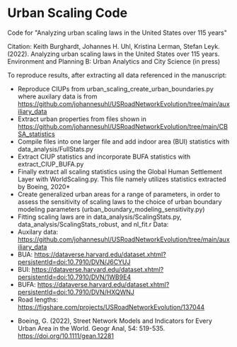 # Urban Scaling Code
Code for "Analyzing urban scaling laws in the United States over 115 years"

Citation:
Keith Burghardt, Johannes H. Uhl, Kristina Lerman, Stefan Leyk. (2022). Analyzing urban scaling laws in the United States over 115 years. Environment and Planning B: Urban Analytics and City Science (in press)



To reproduce results, after extracting all data referenced in the manuscript:
- Reproduce CIUPs from urban_scaling_create_urban_boundaries.py where auxilary data is from https://github.com/johannesuhl/USRoadNetworkEvolution/tree/main/auxiliary_data
- Extract urban properties from files shown in https://github.com/johannesuhl/USRoadNetworkEvolution/tree/main/CBSA_statistics
- Compile files into one larger file and add indoor area (BUI) statistics with data_analysis/FullStats.py
- Extract CIUP statistics and incorporate BUFA statistics with extract_CIUP_BUFA.py
- Finally extract all scaling statistics using the Global Human Settlement Layer with WorldScaling.py. This file namely utilizes statistics extracted by Boeing, 2020*
- Create generalized urban areas for a range of parameters, in order to assess the sensitivity of scaling laws to the choice of urban boundary modeling parameters (urban_boundary_modeling_sensitivity.py)
- Fitting scaling laws are in data_analysis/ScalingStats.py, data_analysis/ScalingStats_robust, and nl_fit.r
Data:
- Auxilary data: https://github.com/johannesuhl/USRoadNetworkEvolution/tree/main/auxiliary_data
- BUA: https://dataverse.harvard.edu/dataset.xhtml?persistentId=doi:10.7910/DVN/J6CYUJ
- BUI: https://dataverse.harvard.edu/dataset.xhtml?persistentId=doi:10.7910/DVN/1WB9E4 
- BUFA: https://dataverse.harvard.edu/dataset.xhtml?persistentId=doi:10.7910/DVN/HXQWNJ
- Road lengths: https://figshare.com/projects/USRoadNetworkEvolution/137044


* Boeing, G. (2022), Street Network Models and Indicators for Every Urban Area in the World. Geogr Anal, 54: 519-535. https://doi.org/10.1111/gean.12281
